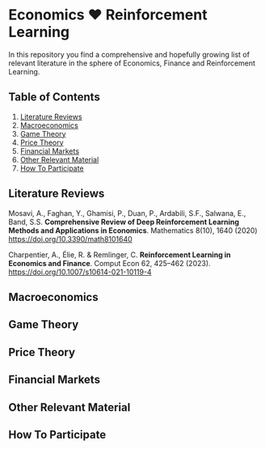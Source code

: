 # Economics ❤️ Reinforcement Learning
In this repository you find a comprehensive and hopefully growing list of relevant literature in the sphere of Economics, Finance and Reinforcement Learning.

## Table of Contents
1. [Literature Reviews](literature-reviews)
2. [Macroeconomics](macroeconomics)
3. [Game Theory](game-theory)
4. [Price Theory](algorithmic-pricing)
5. [Financial Markets](financial-markets)
6. [Other Relevant Material](other-relevant-material)
7. [How To Participate](how-to-participate)

## Literature Reviews
Mosavi, A., Faghan, Y., Ghamisi, P., Duan, P., Ardabili, S.F., Salwana, E., Band, S.S. **Comprehensive Review of Deep Reinforcement Learning Methods and Applications in Economics**. Mathematics 8(10), 1640 (2020) https://doi.org/10.3390/math8101640

Charpentier, A., Élie, R. & Remlinger, C. **Reinforcement Learning in Economics and Finance**. Comput Econ 62, 425–462 (2023). https://doi.org/10.1007/s10614-021-10119-4

## Macroeconomics

## Game Theory

## Price Theory

## Financial Markets

## Other Relevant Material

## How To Participate


